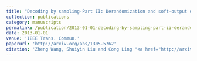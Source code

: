 ```yaml
---
title: "Decoding by sampling-Part II: Derandomization and soft-output decoding"
collection: publications
category: manuscripts
permalink: /publication/2013-01-01-decoding-by-sampling-part-ii-derandomization-and-soft-output-decoding
date: 2013-01-01
venue: 'IEEE Trans. Commun.'
paperurl: 'http://arxiv.org/abs/1305.5762'
citation: 'Zheng Wang, Shuiyin Liu and Cong Ling "<a href="http://arxiv.org/abs/1305.5762">Decoding by sampling-Part II: Derandomization and soft-output decoding</a>", IEEE Trans. Commun., vol. 61, no. 11, pp. 4630 – 4639, Nov. 2013.'
---
```

